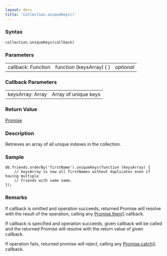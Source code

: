 ```yaml
---
layout: docs
title: 'Collection.uniqueKeys()'
---
```

### Syntax

    collection.uniqueKeys(callback)

### Parameters
<table>
<tr><td>callback: Function</td><td>function (keysArray) { }</td><td><i>optional</i></td></tr>
</table>

### Callback Parameters
<table>
<tr><td>keysArray: Array</td><td>Array of unique keys</td></tr>
</table>

### Return Value

[Promise](Promise)

### Description

Retrieves an array of all unique indexes in the collection.

### Sample

    db.friends.orderBy('firstName').uniqueKeys(function (keysArray) {
        // keysArray is now all firstNames without duplicates even if having multiple
        // friends with same name.
    });

### Remarks

If callback is omitted and operation succeeds, returned Promise will resolve with the result of the operation, calling any [Promise.then()](Promise.then()) callback.

If callback is specified and operation succeeds, given callback will be called and the returned Promise will resolve with the return value of given callback.

If operation fails, returned promise will reject, calling any [Promise.catch()](Promise.catch()) callback.
